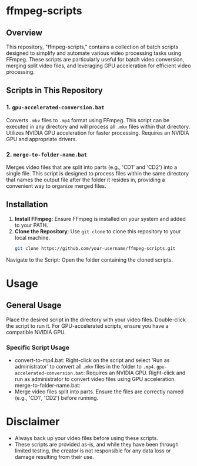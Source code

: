 # ffmpeg-scripts

## Overview
This repository, "ffmpeg-scripts," contains a collection of batch scripts designed to simplify and automate various video processing tasks using FFmpeg. These scripts are particularly useful for batch video conversion, merging split video files, and leveraging GPU acceleration for efficient video processing.

## Scripts in This Repository

### 1. `gpu-accelerated-conversion.bat`
Converts `.mkv` files to `.mp4` format using FFmpeg. This script can be executed in any directory and will process all `.mkv` files within that directory. Utilizes NVIDIA GPU acceleration for faster processing. Requires an NVIDIA GPU and appropriate drivers.

### 2. `merge-to-folder-name.bat`
Merges video files that are split into parts (e.g., 'CD1' and 'CD2') into a single file. This script is designed to process files within the same directory that names the output file after the folder it resides in, providing a convenient way to organize merged files.

## Installation
1. **Install FFmpeg**: Ensure FFmpeg is installed on your system and added to your PATH.
2. **Clone the Repository**: Use `git clone` to clone this repository to your local machine.
   ```bash
   git clone https://github.com/your-username/ffmpeg-scripts.git

Navigate to the Script: Open the folder containing the cloned scripts.
# Usage
## General Usage
Place the desired script in the directory with your video files.
Double-click the script to run it.
For GPU-accelerated scripts, ensure you have a compatible NVIDIA GPU.

### Specific Script Usage
- convert-to-mp4.bat:
Right-click on the script and select 'Run as administrator' to convert all `.mkv` files in the folder to `.mp4`.
`gpu-accelerated-conversion.bat`:
Requires an NVIDIA GPU. Right-click and run as administrator to convert video files using GPU acceleration.
merge-to-folder-name.bat:
- Merge video files split into parts. Ensure the files are correctly named (e.g., 'CD1', 'CD2') before running.

# Disclaimer
- Always back up your video files before using these scripts.
- These scripts are provided as-is, and while they have been through limited testing, the creator is not responsible for any data loss or damage resulting from their use.

